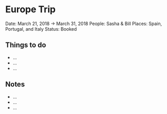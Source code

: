 # Europe Trip

Date: March 21, 2018 → March 31, 2018
People: Sasha & Bill
Places: Spain, Portugal, and Italy
Status: Booked

## Things to do

- ...
- ...
- ...

## Notes

- ...
- ...
- ...